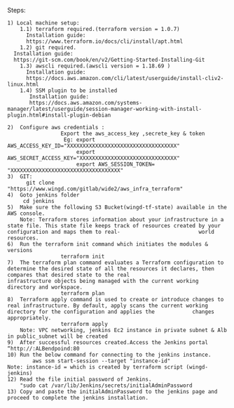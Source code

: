 Steps:

    1) Local machine setup:
        1.1) terraform required.(terraform version = 1.0.7)
          Installation guide:
          https://www.terraform.io/docs/cli/install/apt.html
        1.2) git required.
	  Installation guide:
	  https://git-scm.com/book/en/v2/Getting-Started-Installing-Git
        1.3) awscli required.(awscli version = 1.18.69 )
          Installation guide:
          https://docs.aws.amazon.com/cli/latest/userguide/install-cliv2-linux.html
        1.4) SSM plugin to be installed
           Installation guide:
           https://docs.aws.amazon.com/systems-manager/latest/userguide/session-manager-working-with-install-plugin.html#install-plugin-debian
		
    2)  Configure aws credentials : 
                     Export the aws_access_key ,secrete_key & token 
                      Eg: export AWS_ACCESS_KEY_ID="XXXXXXXXXXXXXXXXXXXXXXXXXXXXXXXXXXX"
                          export AWS_SECRET_ACCESS_KEY="XXXXXXXXXXXXXXXXXXXXXXXXXXXXXXX"
                          export AWS_SESSION_TOKEN= "XXXXXXXXXXXXXXXXXXXXXXXXXXXXXXXXXXX"
    3)  GIT: 
          git clone "https://www.wingd.com/gitlab/wide2/aws_infra_terraform"  
    4)  Goto jenkins folder
         cd jenkins
    5)  Make sure the following S3 Bucket(wingd-tf-state) available in the AWS console.
        Note: Terraform stores information about your infrastructure in a state file. This state file keeps track of resources created by your configuration and maps them to real-                         world resources.
    6)  Run the terraform init command which initiates the modules & versions 
                     terraform init
    7)  The terraform plan command evaluates a Terraform configuration to determine the desired state of all the resources it declares, then compares that desired state to the real                  infrastructure objects being managed with the current working directory and workspace.
                     terraform plan
    8)  Terraform apply command is used to create or introduce changes to real infrastructure. By default, apply scans the current working directory for the configuration and applies the            changes appropriately.
                     terraform apply
        Note: VPC networking, jenkins Ec2 instance in private subnet & Alb in public_subnet will be created         
    9)  After successful resources created.Access the Jenkins portal “http://:ALBendpoind:80
    10) Run the below command for connecting to the jenkins instance.
            aws ssm start-session --target "instance-id" 
	Note: instance-id = which is created by terraform script (wingd-jenkins)
    12) Read the file initial password of Jenkins.
        "sudo cat /var/lib/Jenkins/secrets/initialAdminPassword
    13) Copy and paste the initialAdminPassword to the jenkins page and proceed to complete the jenkins installation.
    